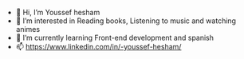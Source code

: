 - 👋 Hi, I’m Youssef hesham
- 👀 I’m interested in Reading books, Listening to music and watching animes
- 🌱 I’m currently learning Front-end development and spanish
- 📫 https://www.linkedin.com/in/-youssef-hesham/

